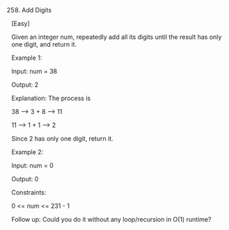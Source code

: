 258. Add Digits

[Easy]

Given an integer num, repeatedly add all its digits until the result has only one digit, and return it.

Example 1:

Input: num = 38

Output: 2

Explanation: The process is

38 --> 3 + 8 --> 11

11 --> 1 + 1 --> 2 

Since 2 has only one digit, return it.

Example 2:

Input: num = 0

Output: 0

Constraints:

0 <= num <= 231 - 1
 
Follow up: Could you do it without any loop/recursion in O(1) runtime?